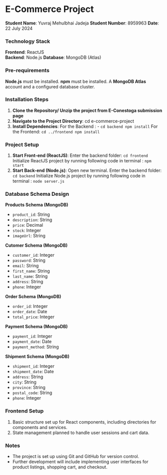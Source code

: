 # E-Commerce Project

**Student Name**: Yuvraj Mehulbhai Jadeja 
**Student Number**: 8959963
**Date**: 22 July 2024

### Technology Stack

**Frontend**: ReactJS  
**Backend**: Node.js 
**Database**: MongoDB (Atlas)

### Pre-requirements

**Node.js** must be installed.
**npm** must be installed.
A **MongoDB Atlas** account and a configured database cluster.

### Installation Steps
1. **Clone the Repository/ Unzip the project from E-Conestoga submission page** 
2. **Navigate to the Project Directory**: cd e-commerce-project
3. **Install Dependencies**:
For the Backend : - `cd backend
npm install`
For the Frontend:  `cd ../frontend
npm install`


### Project Setup

1. **Start Front-end (ReactJS)**:
Enter the backend folder: `cd frontend`
Initialize ReactJS project by running following code in terminal :
`npm start`
2. **Start Back-end (Node.js)**: Open new terminal.
   Enter the backend folder: `cd backend`
   Initialize Node.js project by running following code in terminal :
   `node server.js`

### Database Schema Design

**Products Schema (MongoDB)**

- `product_id`: String
- `description`: String
- `price`: Decimal
- `stock`: Integer
- `imageUrl`: String

**Cutomer Schema (MongoDB)**

- `customer_id`: Integer
- `password`: String
- `email`: String
- `first_name`: String
- `last_name`: String
- `address`: String
- `phone`: Integer

**Order Schema (MongoDB)**

- `order_id`: Integer
- `order_date`: Date
- `total_price`: Integer

**Payment Schema (MongoDB)**

- `payment_id`: Integer
- `payment_date`: Date
- `payment_method`: String

**Shipment Schema (MongoDB)**

- `shipment_id`: Integer
- `shipment_date`: Date
- `address`: String
- `city`: String
- `province`: String
- `postal_code`: String
- `phone`: Integer

### Frontend Setup

1. Basic structure set up for React components, including directories for components and services.
2. State management planned to handle user sessions and cart data.

### Notes

- The project is set up using Git and GitHub for version control.
- Further development will include implementing user interfaces for product listings, shopping cart, and checkout.
